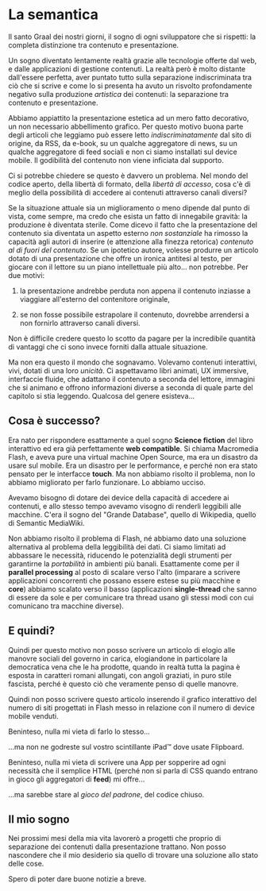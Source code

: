 
La semantica
============

Il santo Graal dei nostri giorni, il sogno di ogni sviluppatore che si rispetti:
la completa distinzione tra contenuto e presentazione.

Un sogno diventato lentamente realtà grazie alle tecnologie offerte dal web, e
dalle applicazioni di gestione contenuti.  La realtà però è molto distante
dall'essere perfetta, aver puntato tutto sulla separazione indiscriminata tra
ciò che si scrive e come lo si presenta ha avuto un risvolto profondamente
negativo sulla produzione *artistica* dei contenuti: la separazione tra
contenuto e presentazione.

Abbiamo appiattito la presentazione estetica ad un mero fatto decorativo, un non
necessario abbellimento grafico.  Per questo motivo buona parte degli articoli
che leggiamo può essere letto *indiscriminatamente* dal sito di origine, da RSS,
da e-book, su un qualche aggregatore di news, su un qualche aggregatore di feed
sociali e non ci siamo installati sul device mobile.  Il godibilità del
contenuto non viene inficiata dal supporto.

Ci si potrebbe chiedere se questo è davvero un problema. Nel mondo del codice
aperto, della libertà di formato, della *libertà di accesso*, cosa c'è di meglio
della possibilità di accedere ai contenuti attraverso canali diversi?

Se la situazione attuale sia un miglioramento o meno dipende dal punto di vista,
come sempre, ma credo che esista un fatto di innegabile gravità: la produzione è
diventata sterile.  Come dicevo il fatto che la presentazione del contenuto sia
diventata un aspetto esterno *non sostanziale* ha rimosso la capacità agli
autori di inserire (e attenzione alla finezza retorica) *contenuto al di fuori
del contenuto*.  Se un ipotetico autore, volesse produrre un articolo dotato di
una presentazione che offre un ironica antitesi al testo, per giocare con il
lettore su un piano intellettuale più alto... non potrebbe.  Per due motivi:

1.	la presentazione andrebbe perduta non appena il contenuto inziasse a
	viaggiare all'esterno del contenitore originale,

2.	se non fosse possibile estrapolare il contenuto, dovrebbe arrendersi a non
	fornirlo attraverso canali diversi.

Non è difficile credere questo lo scotto da pagare per la incredibile quantità
di vantaggi che ci sono invece forniti dalla attuale situazione.

Ma non era questo il mondo che sognavamo.  Volevamo contenuti interattivi, vivi,
dotati di una loro *unicità*.  Ci aspettavamo libri animati, UX immersive,
interfaccie fluide, che adattano il contenuto a seconda del lettore, immagini
che si animano e offrono informazioni diverse a seconda di quale parte del
capitolo si stia leggendo.  Qualcosa del genere esisteva...


Cosa è successo?
----------------

Era nato per rispondere esattamente a quel sogno __Science fiction__ del libro
interattivo ed era già perfettamente __web compatible__. Si chiama Macromedia
Flash, e aveva pure una virtual machine Open Source, ma era un disastro da usare
sul mobile.  Era un disastro per le performance, e perché non era stato pensato
per le interfacce __touch__.  Ma non abbiamo risolto il problema, non lo abbiamo
migliorato per farlo funzionare.  Lo abbiamo ucciso.

Avevamo bisogno di dotare dei device della capacità di accedere ai contenuti, e
allo stesso tempo avevamo visogno di renderli leggibili alle macchine. C'era il
sogno del "Grande Database", quello di Wikipedia, quello di Semantic MediaWiki.

Non abbiamo risolto il problema di Flash, né abbiamo dato una soluzione
alternativa al problema della leggibilità dei dati. Ci siamo limitati ad
abbassare le necessità, riducendo le potenzialità degli strumenti per garantirne
la *portabilità* in ambienti più banali.  Esattamente come per il __parallel
processing__ al posto di scalare verso l'alto (imparare a scrivere applicazioni
concorrenti che possano essere estese su più macchine e __core__) abbiamo
scalato verso il basso (applicazioni __single-thread__ che sanno di essere da
sole e per comunicare tra thread usano gli stessi modi con cui comunicano tra
macchine diverse).


E quindi?
---------

Quindi per questo motivo non posso scrivere un articolo di elogio alle manovre
sociali del governo in carica, elogiandone in particolare la democratica vena
che le ha prodotte, quando in realtà tutta la pagina è esposta in caratteri
romani allungati, con angoli graziati, in puro stile fascista, perché è questo
ciò che veramente penso di quelle manovre.

Quindi non posso scrivere questo articolo inserendo il grafico interattivo del
numero di siti progettati in Flash messo in relazione con il numero di device
mobile venduti.

Beninteso, nulla mi vieta di farlo lo stesso...

...ma non ne godreste sul vostro scintillante iPad™ dove usate Flipboard.

Beninteso, nulla mi vieta di scrivere una App per sopperire ad ogni necessità
che il semplice HTML (perché non si parla di CSS quando entrano in gioco gli
aggregatori di __feed__) mi offre...

...ma sarebbe stare al *gioco del padrone*, del codice chiuso.


Il mio sogno
------------

Nei prossimi mesi della mia vita lavorerò a progetti che proprio di separazione
dei contenuti dalla presentazione trattano.  Non posso nascondere che il mio
desiderio sia quello di trovare una soluzione allo stato delle cose.

Spero di poter dare buone notizie a breve.